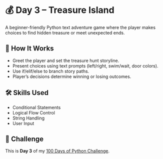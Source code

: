 # 💰 Day 3 – Treasure Island   

A beginner-friendly Python text adventure game where the player makes choices to find hidden treasure or meet unexpected ends.

## 🚀 How It Works
- Greet the player and set the treasure hunt storyline.
- Present choices using text prompts (left/right, swim/wait, door colors).
- Use if/elif/else to branch story paths.
- Player’s decisions determine winning or losing outcomes.

## 🛠 Skills Used
- Conditional Statements
- Logical Flow Control
- String Handling
- User Input

## 📅 Challenge
This is **Day 3** of my [100 Days of Python Challenge](#).
